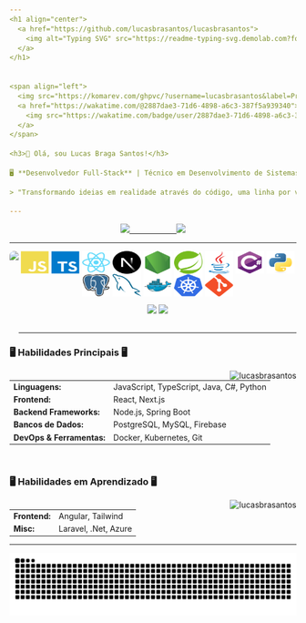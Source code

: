 ```yaml
---
<h1 align="center">
  <a href="https://github.com/lucasbrasantos/lucasbrasantos">
    <img alt="Typing SVG" src="https://readme-typing-svg.demolab.com?font=Chakra+Petch&size=38&duration=4000&pause=700&color=13F7E5&background=98E8FF00&center=true&vCenter=true&random=false&width=1012&height=64&lines=Hello+there!+%F0%9F%91%8B;I'm+Lucas+Braga+Santos+%F0%9F%91%A8%E2%80%8D%F0%9F%92%BB">
  </a>
</h1>


<span align="left">
  <img src="https://komarev.com/ghpvc/?username=lucasbrasantos&label=Profile%20views&color=0e75b6&style=flat" alt="lucasbrasantos" />
  <a href="https://wakatime.com/@2887dae3-71d6-4898-a6c3-387f5a939340">
    <img src="https://wakatime.com/badge/user/2887dae3-71d6-4898-a6c3-387f5a939340.svg" alt="Total time coded since Jun 12 2024" />
  </a>
</span>

<h3>👋 Olá, sou Lucas Braga Santos!</h3>

🖥️ **Desenvolvedor Full-Stack** | Técnico em Desenvolvimento de Sistemas 🖥️

> "Transformando ideias em realidade através do código, uma linha por vez. 🚀"

---
```


<a href="https://github.com/lucasbrasantos">
  <div align="center">
      <img height="160em" src="https://github-readme-stats.vercel.app/api?username=lucasbrasantos&show_icons=true&theme=blue-green&count_private=true&include_all_commits=true"/>
      &nbsp;&nbsp;&nbsp;&nbsp;&nbsp;&nbsp;&nbsp;&nbsp;&nbsp;&nbsp;&nbsp;&nbsp;&nbsp;&nbsp;&nbsp;&nbsp;&nbsp;&nbsp;&nbsp;
      <img height="160em" src="https://github-readme-stats.vercel.app/api/top-langs/?username=lucasbrasantos&layout=compact&langs_count=8&theme=blue-green"/>    
  </div>
</a>
  
---

<img align="left" height="150" style="border-radius:50px;" src="coding-dog.gif">

<p align="center">
    <!-- JavaScript and Frameworks -->
    <img align="center" height="40" width="50" src="https://raw.githubusercontent.com/devicons/devicon/master/icons/javascript/javascript-plain.svg">
    <img align="center" height="40" width="50" src="https://raw.githubusercontent.com/devicons/devicon/master/icons/typescript/typescript-original.svg">
    <img align="center" height="40" width="50" src="https://raw.githubusercontent.com/devicons/devicon/master/icons/react/react-original.svg">
    <img align="center" height="40" width="50" src="https://raw.githubusercontent.com/devicons/devicon/master/icons/nextjs/nextjs-original.svg">
    <!-- Backend -->
    <img align="center" height="40" width="50" src="https://raw.githubusercontent.com/devicons/devicon/master/icons/nodejs/nodejs-original.svg">
    <img align="center" height="40" width="50" src="https://raw.githubusercontent.com/devicons/devicon/master/icons/spring/spring-original.svg">
    <img align="center" height="40" width="50" src="https://raw.githubusercontent.com/devicons/devicon/master/icons/java/java-original.svg">
    <img align="center" height="40" width="50" src="https://raw.githubusercontent.com/devicons/devicon/master/icons/csharp/csharp-original.svg">
    <img align="center" height="40" width="50" src="https://raw.githubusercontent.com/devicons/devicon/master/icons/python/python-original.svg">
    <!-- Databases -->
    <img align="center" height="40" width="50" src="https://raw.githubusercontent.com/devicons/devicon/master/icons/postgresql/postgresql-original.svg">
    <img align="center" height="40" width="50" src="https://raw.githubusercontent.com/devicons/devicon/master/icons/mysql/mysql-original.svg">
    <!-- DevOps & Tools -->
    <img align="center" height="40" width="50" src="https://raw.githubusercontent.com/devicons/devicon/master/icons/docker/docker-original.svg">
    <img align="center" height="40" width="50" src="https://raw.githubusercontent.com/devicons/devicon/master/icons/kubernetes/kubernetes-plain.svg">
    <img align="center" height="40" width="50" src="https://raw.githubusercontent.com/devicons/devicon/master/icons/git/git-original.svg">
</p>




<p align="center">
    <a href="https://www.linkedin.com/in/lucasbrasantos/" target="_blank"><img src="https://img.shields.io/badge/-LinkedIn-%230077B5?style=for-the-badge&logo=linkedin&logoColor=white" target="_blank"></a>
    <a href="mailto:lucasbrasantos@gmail.com" target="_blank"><img src="https://img.shields.io/badge/Gmail-D14836?style=for-the-badge&logo=gmail&logoColor=white" target="_blank"></a>
</p>


##
---

<div align="left">
  
  ### 🖥️ **Habilidades Principais** 🖥️
  <img align="right" src="https://github-profile-trophy.vercel.app/?username=lucasbrasantos&theme=darkhub&row=1&column=3" alt="lucasbrasantos" />
  
  <table>
    <tr>
        <td><strong>Linguagens:</strong></td>
        <td>JavaScript, TypeScript, Java, C#, Python</td>
    </tr>
    <tr>
        <td><strong>Frontend:</strong></td>
        <td>React, Next.js</td>
    </tr>
    <tr>
        <td><strong>Backend Frameworks:</strong></td>
        <td>Node.js, Spring Boot</td>
    </tr>
    <tr>
        <td><strong>Bancos de Dados:</strong></td>
        <td>PostgreSQL, MySQL, Firebase</td>
    </tr>
    <tr>
        <td><strong>DevOps & Ferramentas:</strong></td>
        <td>Docker, Kubernetes, Git</td>
    </tr>
</table>


</div>
<br>
<div align="left">

  ### 🖥️ **Habilidades em Aprendizado** 🖥️
  <img align="right" src="https://github-readme-stats.vercel.app/api/wakatime?username=lucasbrasantos&langs_count=5&theme=blue-green" alt="lucasbrasantos" />
  
  <table>
    <tr>
      <td><strong>Frontend:</strong></td>
      <td>Angular, Tailwind</td>
    </tr>
    <tr>
      <td><strong>Misc:</strong></td>
      <td>Laravel, .Net, Azure</td>
    </tr>
  </table>
</div>




---
<div align="center">
<picture>
  <source
    media="(prefers-color-scheme: dark)"
    srcset="https://raw.githubusercontent.com/lucasbrasantos/lucasbrasantos/output/github-contribution-grid-snake-dark.svg"
  />
  <source
    media="(prefers-color-scheme: light)"
    srcset="https://raw.githubusercontent.com/lucasbrasantos/lucasbrasantos/output/github-contribution-grid-snake.svg"
  />
  <img
    alt="github contribution grid snake animation"
    src="https://raw.githubusercontent.com/lucasbrasantos/lucasbrasantos/output/github-contribution-grid-snake.svg"
  />
</picture>

</div>


